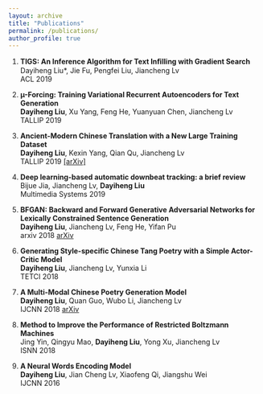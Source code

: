 ```yaml
---
layout: archive
title: "Publications"
permalink: /publications/
author_profile: true
---
```


1. **TIGS: An Inference Algorithm for Text Inﬁlling with Gradient Search**  
Dayiheng Liu*, Jie Fu, Pengfei Liu, Jiancheng Lv  
ACL 2019  

2. **µ-Forcing: Training Variational Recurrent Autoencoders for Text Generation**  
**Dayiheng Liu**, Xu Yang, Feng He, Yuanyuan Chen, Jiancheng Lv  
TALLIP 2019  

3. **Ancient-Modern Chinese Translation with a New Large Training Dataset**  
**Dayiheng Liu**, Kexin Yang, Qian Qu, Jiancheng Lv  
TALLIP 2019 [[arXiv]](https://arxiv.org/abs/1808.03738)  

4. **Deep learning-based automatic downbeat tracking: a brief review**  
Bijue Jia, Jiancheng Lv, **Dayiheng Liu**  
Multimedia Systems 2019  

5. **BFGAN: Backward and Forward Generative Adversarial Networks for Lexically Constrained Sentence Generation**  
**Dayiheng Liu**, Jiancheng Lv, Feng He, Yifan Pu  
arxiv 2018 [arXiv](https://arxiv.org/pdf/1806.08097.pdf)  

6. **Generating Style-specific Chinese Tang Poetry with a Simple Actor-Critic Model**  
**Dayiheng Liu**, Jiancheng Lv, Yunxia Li  
TETCI 2018  

7. **A Multi-Modal Chinese Poetry Generation Model**  
**Dayiheng Liu**, Quan Guo, Wubo Li, Jiancheng Lv  
IJCNN 2018 [arXiv](https://arxiv.org/abs/1806.09792v1)  

8. **Method to Improve the Performance of Restricted Boltzmann Machines**  
Jing Yin, Qingyu Mao, **Dayiheng Liu**, Yong Xu, Jiancheng Lv  
ISNN 2018  

9. **A Neural Words Encoding Model**  
**Dayiheng Liu**, Jian Cheng Lv, Xiaofeng Qi, Jiangshu Wei  
IJCNN 2016  
